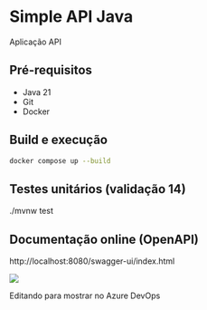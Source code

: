 # Simple API Java

Aplicação API 

## Pré-requisitos

- Java 21
- Git
- Docker

## Build e execução

```sh
docker compose up --build
```

## Testes unitários (validação 14)

./mvnw test


## Documentação online (OpenAPI)

http://localhost:8080/swagger-ui/index.html

![](/assets/images/swagger.png)

Editando para mostrar no Azure DevOps

